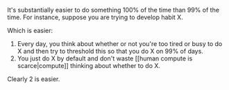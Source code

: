 It's substantially easier to do something 100% of the time than 99% of the time.
For instance, suppose you are trying to develop habit X. 

Which is easier: 
1.  Every day, you think about whether or not you're too tired or busy to do X and then try to threshold this so that you do X on 99% of days.
2. You just do X by default and don't waste [[human compute is scarce|compute]] thinking about whether to do X.

Clearly 2 is easier.
